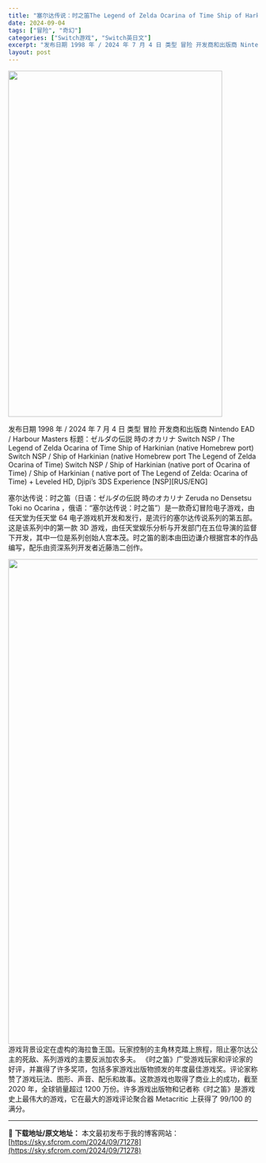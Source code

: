 ```yaml
---
title: "塞尔达传说：时之笛The Legend of Zelda Ocarina of Time Ship of Harkinian v7.1.1 Switch NSP英文"
date: 2024-09-04
tags: ["冒险", "奇幻"]
categories: ["Switch游戏", "Switch英日文"]
excerpt: "发布日期 1998 年 / 2024 年 7 月 4 日 类型 冒险 开发商和出版商 Nintendo EAD / Harbour Masters 标题：ゼルダの伝説 時のオカリナ Switch NSP / The Legend of Zelda Ocarina of Time Ship of Ha&hellip;"
layout: post
---
```


<img class="aligncenter size-full wp-image-71279" src="https://sky.sfcrom.com/wp-content/uploads/2024/09/202409041111288.webp" alt="" width="432" height="698" />

发布日期 1998 年 / 2024 年 7 月 4 日
类型 冒险
开发商和出版商 Nintendo EAD / Harbour Masters
标题：ゼルダの伝説 時のオカリナ Switch NSP / The Legend of Zelda Ocarina of Time Ship of Harkinian (native Homebrew port) Switch NSP / Ship of Harkinian (native Homebrew port The Legend of Zelda Ocarina of Time) Switch NSP / Ship of Harkinian (native port of Ocarina of Time) / Ship of Harkinian ( native port of The Legend of Zelda: Ocarina of Time) + Leveled HD, Djipi’s 3DS Experience [NSP][RUS/ENG]

塞尔达传说：时之笛（日语：ゼルダの伝説 時のオカリナ Zeruda no Densetsu Toki no Ocarina ，俄语：“塞尔达传说：时之笛”）是一款奇幻冒险电子游戏，由任天堂为任天堂 64 电子游戏机开发和发行，是流行的塞尔达传说系列的第五部。这是该系列中的第一款 3D 游戏，由任天堂娱乐分析与开发部门在五位导演的监督下开发，其中一位是系列创始人宫本茂。时之笛的剧本由田边谦介根据宫本的作品编写，配乐由资深系列开发者近藤浩二创作。

<img class="aligncenter size-full wp-image-72562" src="https://sky.sfcrom.com/wp-content/uploads/2024/09/2024090908324179.webp" alt="" width="600" height="978" />
游戏背景设定在虚构的海拉鲁王国。玩家控制的主角林克踏上旅程，阻止塞尔达公主的死敌、系列游戏的主要反派加农多夫。
《时之笛》广受游戏玩家和评论家的好评，并赢得了许多奖项，包括多家游戏出版物颁发的年度最佳游戏奖。评论家称赞了游戏玩法、图形、声音、配乐和故事。这款游戏也取得了商业上的成功，截至 2020 年，全球销量超过 1200 万份。许多游戏出版物和记者称《时之笛》是游戏史上最伟大的游戏，它在最大的游戏评论聚合器 Metacritic 上获得了 99/100 的满分。

---
📖 **下载地址/原文地址：** 本文最初发布于我的博客网站：[https://sky.sfcrom.com/2024/09/71278](https://sky.sfcrom.com/2024/09/71278)
